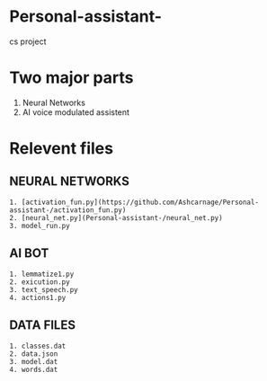 # Personal-assistant-
cs project

# Two major parts
1. Neural Networks
2. AI voice modulated assistent 

# Relevent files 
  ## NEURAL NETWORKS
    1. [activation_fun.py](https://github.com/Ashcarnage/Personal-assistant-/activation_fun.py)
    2. [neural_net.py](Personal-assistant-/neural_net.py)
    3. model_run.py
    
  ## AI BOT
    1. lemmatize1.py
    2. exicution.py
    3. text_speech.py
    4. actions1.py
  ## DATA FILES
    1. classes.dat
    2. data.json
    3. model.dat
    4. words.dat
    
    
